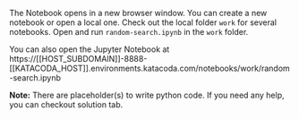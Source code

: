 The Notebook opens in a new browser window. You can create a new notebook or open a local one. Check out the local folder `work` for several notebooks. Open and run `random-search.ipynb` in the `work` folder.

You can also open the Jupyter Notebook at https://[[HOST_SUBDOMAIN]]-8888-[[KATACODA_HOST]].environments.katacoda.com/notebooks/work/random-search.ipynb

**Note:**
There are placeholder(s) to write python code. If you need any help, you can checkout solution tab.